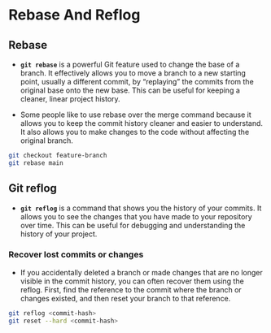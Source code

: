 # Rebase And Reflog

## Rebase

- **`git rebase`** is a powerful Git feature used to change the base of a branch. It effectively allows you to move a branch to a new starting point, usually a different commit, by “replaying” the commits from the original base onto the new base. This can be useful for keeping a cleaner, linear project history.

- Some people like to use rebase over the merge command because it allows you to keep the commit history cleaner and easier to understand. It also allows you to make changes to the code without affecting the original branch.

```sh
git checkout feature-branch
git rebase main
```


## Git reflog
- **`git reflog`** is a command that shows you the history of your commits. It allows you to see the changes that you have made to your repository over time. This can be useful for debugging and understanding the history of your project.

### Recover lost commits or changes

- If you accidentally deleted a branch or made changes that are no longer visible in the commit history, you can often recover them using the reflog. First, find the reference to the commit where the branch or changes existed, and then reset your branch to that reference.

```sh
git reflog <commit-hash>
git reset --hard <commit-hash>